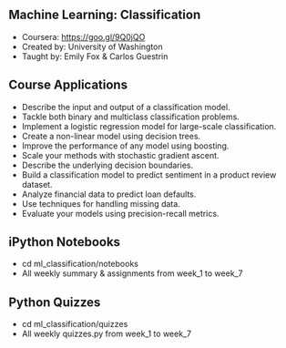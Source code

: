 ## Machine Learning: Classification

 - Coursera: https://goo.gl/9Q0jQO
 - Created by: University of Washington
 - Taught by: Emily Fox & Carlos Guestrin
 
## Course Applications
  
 - Describe the input and output of a classification model.
 - Tackle both binary and multiclass classification problems.
 - Implement a logistic regression model for large-scale classification.  
 - Create a non-linear model using decision trees.
 - Improve the performance of any model using boosting.
 - Scale your methods with stochastic gradient ascent.
 - Describe the underlying decision boundaries.  
 - Build a classification model to predict sentiment in a product review dataset.  
 - Analyze financial data to predict loan defaults.
 - Use techniques for handling missing data.
 - Evaluate your models using precision-recall metrics. 

## iPython Notebooks

 - cd ml_classification/notebooks
 - All weekly summary & assignments from week_1 to week_7 

## Python Quizzes

 - cd ml_classification/quizzes
 - All weekly quizzes.py from week_1 to week_7